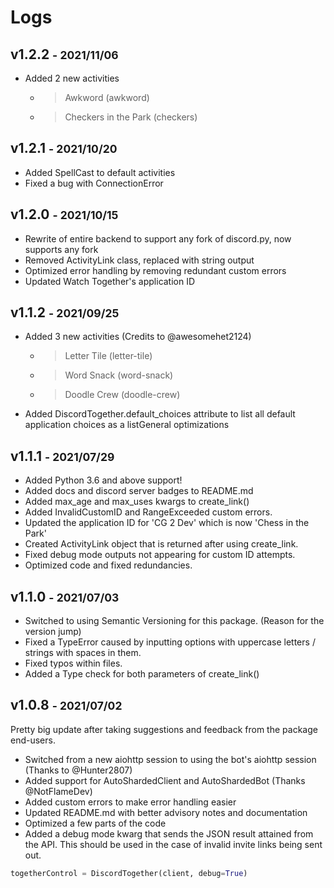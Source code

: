 # Logs

## v1.2.2 <small>- 2021/11/06</small>
* Added 2 new activities
    * > Awkword (awkword)
    * > Checkers in the Park (checkers)

## v1.2.1 <small>- 2021/10/20</small>
* Added SpellCast to default activities
* Fixed a bug with ConnectionError

## v1.2.0 <small>- 2021/10/15</small>
* Rewrite of entire backend to support any fork of discord.py, now supports any fork
* Removed ActivityLink class, replaced with string output
* Optimized error handling by removing redundant custom errors
* Updated Watch Together's application ID

## v1.1.2 <small>- 2021/09/25</small>
* Added 3 new activities (Credits to @awesomehet2124)
    * > Letter Tile (letter-tile)
    * > Word Snack (word-snack)
    * > Doodle Crew (doodle-crew)
* Added DiscordTogether.default_choices attribute to list all default application choices as a listGeneral optimizations

## v1.1.1 <small>- 2021/07/29</small>
* Added Python 3.6 and above support!
* Added docs and discord server badges to README.md
* Added max_age and max_uses kwargs to create_link()
* Added InvalidCustomID and RangeExceeded custom errors.
* Updated the application ID for 'CG 2 Dev' which is now 'Chess in the Park'
* Created ActivityLink object that is returned after using create_link.
* Fixed debug mode outputs not appearing for custom ID attempts.
* Optimized code and fixed redundancies.

## v1.1.0 <small>- 2021/07/03</small>
* Switched to using Semantic Versioning for this package. (Reason for the version jump)
* Fixed a TypeError caused by inputting options with uppercase letters / strings with spaces in them.
* Fixed typos within files.
* Added a Type check for both parameters of create_link()

## v1.0.8 <small>- 2021/07/02</small>
Pretty big update after taking suggestions and feedback from the package end-users.

* Switched from a new aiohttp session to using the bot's aiohttp session (Thanks to @Hunter2807)
* Added support for AutoShardedClient and AutoShardedBot (Thanks @NotFlameDev)
* Added custom errors to make error handling easier
* Updated README.md with better advisory notes and documentation
* Optimized a few parts of the code
* Added a debug mode kwarg that sends the JSON result attained from the API. This should be used in the case of invalid invite links being sent out.
``` python
togetherControl = DiscordTogether(client, debug=True)
```